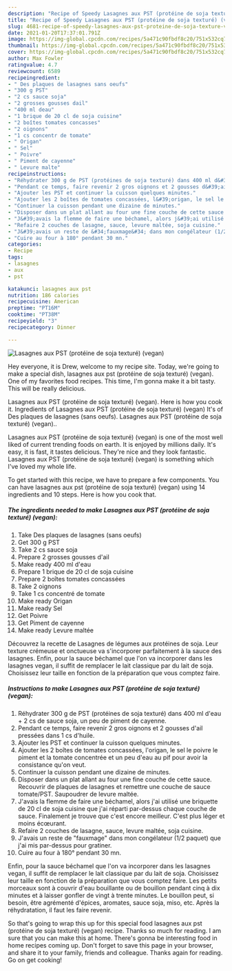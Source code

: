 ```yaml
---
description: "Recipe of Speedy Lasagnes aux PST (protéine de soja texturé) (vegan)"
title: "Recipe of Speedy Lasagnes aux PST (protéine de soja texturé) (vegan)"
slug: 4681-recipe-of-speedy-lasagnes-aux-pst-proteine-de-soja-texture-vegan
date: 2021-01-20T17:37:01.791Z
image: https://img-global.cpcdn.com/recipes/5a471c90fbdf8c20/751x532cq70/lasagnes-aux-pst-proteine-de-soja-texture-vegan-photo-principale-de-la-recette.jpg
thumbnail: https://img-global.cpcdn.com/recipes/5a471c90fbdf8c20/751x532cq70/lasagnes-aux-pst-proteine-de-soja-texture-vegan-photo-principale-de-la-recette.jpg
cover: https://img-global.cpcdn.com/recipes/5a471c90fbdf8c20/751x532cq70/lasagnes-aux-pst-proteine-de-soja-texture-vegan-photo-principale-de-la-recette.jpg
author: Max Fowler
ratingvalue: 4.7
reviewcount: 6589
recipeingredient:
- " Des plaques de lasagnes sans oeufs"
- "300 g PST"
- "2 cs sauce soja"
- "2 grosses gousses dail"
- "400 ml deau"
- "1 brique de 20 cl de soja cuisine"
- "2 boîtes tomates concasses"
- "2 oignons"
- "1 cs concentr de tomate"
- " Origan"
- " Sel"
- " Poivre"
- " Piment de cayenne"
- " Levure malte"
recipeinstructions:
- "Réhydrater 300 g de PST (protéines de soja texturé) dans 400 ml d&#39;eau + 2 cs de sauce soja, un peu de piment de cayenne."
- "Pendant ce temps, faire revenir 2 gros oignons et 2 gousses d&#39;ail pressées dans 1 cs d&#39;huile."
- "Ajouter les PST et continuer la cuisson quelques minutes."
- "Ajouter les 2 boîtes de tomates concassées, l&#39;origan, le sel le poivre le piment et la tomate concentrée et un peu d&#39;eau au pif pour avoir la consistance qu&#39;on veut."
- "Continuer la cuisson pendant une dizaine de minutes."
- "Disposer dans un plat allant au four une fine couche de cette sauce. Recouvrir de plaques de lasagnes et remettre une couche de sauce tomate/PST. Saupoudrer de levure maltée."
- "J&#39;avais la flemme de faire une béchamel, alors j&#39;ai utilisé une briquette de 20 cl de soja cuisine que j&#39;ai réparti par-dessus chaque couche de sauce. Finalement je trouve que c&#39;est encore meilleur. C&#39;est plus léger et moins écœurant."
- "Refaire 2 couches de lasagne, sauce, levure maltée, soja cuisine."
- "J&#39;avais un reste de &#34;fauxmage&#34; dans mon congélateur (1/2 paquet) que j&#39;ai mis par-dessus pour gratiner."
- "Cuire au four à 180° pendant 30 mn."
categories:
- Recipe
tags:
- lasagnes
- aux
- pst

katakunci: lasagnes aux pst 
nutrition: 186 calories
recipecuisine: American
preptime: "PT16M"
cooktime: "PT38M"
recipeyield: "3"
recipecategory: Dinner

---
```



![Lasagnes aux PST (protéine de soja texturé) (vegan)](https://img-global.cpcdn.com/recipes/5a471c90fbdf8c20/751x532cq70/lasagnes-aux-pst-proteine-de-soja-texture-vegan-photo-principale-de-la-recette.jpg)

Hey everyone, it is Drew, welcome to my recipe site. Today, we're going to make a special dish, lasagnes aux pst (protéine de soja texturé) (vegan). One of my favorites food recipes. This time, I'm gonna make it a bit tasty. This will be really delicious.

Lasagnes aux PST (protéine de soja texturé) (vegan). Here is how you cook it. Ingredients of Lasagnes aux PST (protéine de soja texturé) (vegan) It&#39;s of Des plaques de lasagnes (sans oeufs). Lasagnes aux PST (protéine de soja texturé) (vegan)..

Lasagnes aux PST (protéine de soja texturé) (vegan) is one of the most well liked of current trending foods on earth. It is enjoyed by millions daily. It's easy, it is fast, it tastes delicious. They're nice and they look fantastic. Lasagnes aux PST (protéine de soja texturé) (vegan) is something which I've loved my whole life.


To get started with this recipe, we have to prepare a few components. You can have lasagnes aux pst (protéine de soja texturé) (vegan) using 14 ingredients and 10 steps. Here is how you cook that.

<!--inarticleads1-->

##### The ingredients needed to make Lasagnes aux PST (protéine de soja texturé) (vegan):

1. Take  Des plaques de lasagnes (sans oeufs)
1. Get 300 g PST
1. Take 2 cs sauce soja
1. Prepare 2 grosses gousses d&#39;ail
1. Make ready 400 ml d&#39;eau
1. Prepare 1 brique de 20 cl de soja cuisine
1. Prepare 2 boîtes tomates concassées
1. Take 2 oignons
1. Take 1 cs concentré de tomate
1. Make ready  Origan
1. Make ready  Sel
1. Get  Poivre
1. Get  Piment de cayenne
1. Make ready  Levure maltée


Découvrez la recette de Lasagnes de légumes aux protéines de soja. Leur texture crémeuse et onctueuse va s&#39;incorporer parfaitement à la sauce des lasagnes. Enfin, pour la sauce béchamel que l&#39;on va incorporer dans les lasagnes vegan, il suffit de remplacer le lait classique par du lait de soja. Choisissez leur taille en fonction de la préparation que vous comptez faire. 

<!--inarticleads2-->

##### Instructions to make Lasagnes aux PST (protéine de soja texturé) (vegan):

1. Réhydrater 300 g de PST (protéines de soja texturé) dans 400 ml d&#39;eau + 2 cs de sauce soja, un peu de piment de cayenne.
1. Pendant ce temps, faire revenir 2 gros oignons et 2 gousses d&#39;ail pressées dans 1 cs d&#39;huile.
1. Ajouter les PST et continuer la cuisson quelques minutes.
1. Ajouter les 2 boîtes de tomates concassées, l&#39;origan, le sel le poivre le piment et la tomate concentrée et un peu d&#39;eau au pif pour avoir la consistance qu&#39;on veut.
1. Continuer la cuisson pendant une dizaine de minutes.
1. Disposer dans un plat allant au four une fine couche de cette sauce. Recouvrir de plaques de lasagnes et remettre une couche de sauce tomate/PST. Saupoudrer de levure maltée.
1. J&#39;avais la flemme de faire une béchamel, alors j&#39;ai utilisé une briquette de 20 cl de soja cuisine que j&#39;ai réparti par-dessus chaque couche de sauce. Finalement je trouve que c&#39;est encore meilleur. C&#39;est plus léger et moins écœurant.
1. Refaire 2 couches de lasagne, sauce, levure maltée, soja cuisine.
1. J&#39;avais un reste de &#34;fauxmage&#34; dans mon congélateur (1/2 paquet) que j&#39;ai mis par-dessus pour gratiner.
1. Cuire au four à 180° pendant 30 mn.


Enfin, pour la sauce béchamel que l&#39;on va incorporer dans les lasagnes vegan, il suffit de remplacer le lait classique par du lait de soja. Choisissez leur taille en fonction de la préparation que vous comptez faire. Les petits morceaux sont à couvrir d&#39;eau bouillante ou de bouillon pendant cinq à dix minutes et à laisser gonfler de vingt à trente minutes. Le bouillon peut, si besoin, être agrémenté d&#39;épices, aromates, sauce soja, miso, etc. Après la réhydratation, il faut les faire revenir. 

So that's going to wrap this up for this special food lasagnes aux pst (protéine de soja texturé) (vegan) recipe. Thanks so much for reading. I am sure that you can make this at home. There's gonna be interesting food in home recipes coming up. Don't forget to save this page in your browser, and share it to your family, friends and colleague. Thanks again for reading. Go on get cooking!
